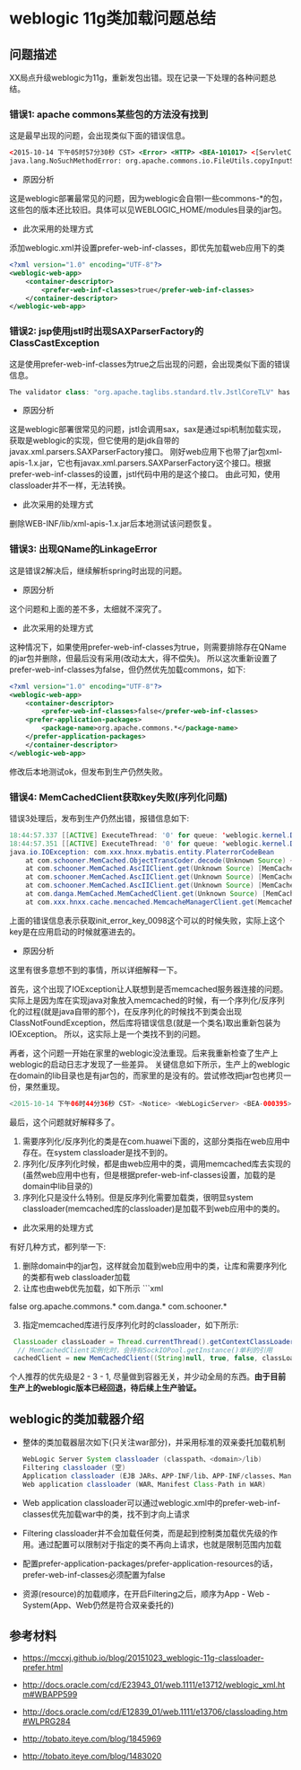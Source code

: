# weblogic 11g类加载问题总结

## 问题描述

XX局点升级weblogic为11g，重新发包出错。现在记录一下处理的各种问题总结。

### 错误1: apache commons某些包的方法没有找到

这是最早出现的问题，会出现类似下面的错误信息。

```xml
<2015-10-14 下午05时57分30秒 CST> <Error> <HTTP> <BEA-101017> <[ServletContext@1385406679[app:XXService module:XXService path:/XXService spec-version:2.5]] Root cause of ServletException.
java.lang.NoSuchMethodError: org.apache.commons.io.FileUtils.copyInputStreamToFile(Ljava/io/InputStream;Ljava/io/File;)V
```

- 原因分析

这是weblogic部署最常见的问题，因为weblogic会自带I一些commons-*的包，这些包的版本还比较旧。具体可以见WEBLOGIC_HOME/modules目录的jar包。

- 此次采用的处理方式

添加weblogic.xml并设置prefer-web-inf-classes，即优先加载web应用下的类

```xml
<?xml version="1.0" encoding="UTF-8"?>
<weblogic-web-app>
	<container-descriptor>
		<prefer-web-inf-classes>true</prefer-web-inf-classes>
	</container-descriptor>
</weblogic-web-app>
```

### 错误2: jsp使用jstl时出现SAXParserFactory的ClassCastException

这是使用prefer-web-inf-classes为true之后出现的问题，会出现类似下面的错误信息。

```java
The validator class: "org.apache.taglibs.standard.tlv.JstlCoreTLV" has failed with the following exception: "java.lang.ClassCastException: weblogic.xml.jaxp.RegistrySAXParserFactory cannot be cast to javax.xml.parsers.SAXParserFactory".
```

- 原因分析

这是weblogic部署很常见的问题，jstl会调用sax，sax是通过spi机制加载实现，获取是weblogic的实现，但它使用的是jdk自带的javax.xml.parsers.SAXParserFactory接口。 刚好web应用下也带了jar包xml-apis-1.x.jar，它也有javax.xml.parsers.SAXParserFactory这个接口。根据prefer-web-inf-classes的设置，jstl代码中用的是这个接口。 由此可知，使用classloader并不一样，无法转换。

- 此次采用的处理方式

删除WEB-INF/lib/xml-apis-1.x.jar后本地测试该问题恢复。

### 错误3: 出现QName的LinkageError

这是错误2解决后，继续解析spring时出现的问题。

- 原因分析

这个问题和上面的差不多，太细就不深究了。

- 此次采用的处理方式

这种情况下，如果使用prefer-web-inf-classes为true，则需要排除存在QName的jar包并删除，但最后没有采用(改动太大，得不偿失)。
所以这次重新设置了prefer-web-inf-classes为false，但仍然优先加载commons，如下:

```xml
<?xml version="1.0" encoding="UTF-8"?>
<weblogic-web-app>
	<container-descriptor>
		<prefer-web-inf-classes>false</prefer-web-inf-classes>
    <prefer-application-packages>  
        <package-name>org.apache.commons.*</package-name>
    </prefer-application-packages> 
	</container-descriptor>
</weblogic-web-app>
```

修改后本地测试ok，但发布到生产仍然失败。

### 错误4: MemCachedClient获取key失败(序列化问题)

错误3处理后，发布到生产仍然出错，报错信息如下:

```java
18:44:57.337 [[ACTIVE] ExecuteThread: '0' for queue: 'weblogic.kernel.Default (self-tuning)'] ERROR com.danga.MemCached.MemCachedClient - ++++ exception thrown while trying to get object from cache for key: init_error_key_0098
18:44:57.351 [[ACTIVE] ExecuteThread: '0' for queue: 'weblogic.kernel.Default (self-tuning)'] ERROR com.danga.MemCached.MemCachedClient - com.xxx.hnxx.mybatis.entity.PlaterrorCodeBean
java.io.IOException: com.xxx.hnxx.mybatis.entity.PlaterrorCodeBean
	at com.schooner.MemCached.ObjectTransCoder.decode(Unknown Source) ~[MemCached-2.6.6.jar:na]
	at com.schooner.MemCached.AscIIClient.get(Unknown Source) [MemCached-2.6.6.jar:na]
	at com.schooner.MemCached.AscIIClient.get(Unknown Source) [MemCached-2.6.6.jar:na]
	at com.schooner.MemCached.AscIIClient.get(Unknown Source) [MemCached-2.6.6.jar:na]
	at com.danga.MemCached.MemCachedClient.get(Unknown Source) [MemCached-2.6.6.jar:na]
	at com.xxx.hnxx.cache.mencached.MemcacheManagerClient.get(MemcacheManagerClient.java:162) [MemcacheManagerClient.class:na]
```

上面的错误信息表示获取init_error_key_0098这个可以的时候失败，实际上这个key是在应用启动的时候就塞进去的。

- 原因分析

这里有很多意想不到的事情，所以详细解释一下。

首先，这个出现了IOException让人联想到是否memcached服务器连接的问题。
实际上是因为库在实现java对象放入memcached的时候，有一个序列化/反序列化的过程(就是java自带的那个)，在反序列化的时候找不到类会出现ClassNotFoundException，然后库将错误信息(就是一个类名)取出重新包装为IOException。
所以，这实际上是一个类找不到的问题。

再者，这个问题一开始在家里的weblogic没法重现。后来我重新检查了生产上weblogic的启动日志才发现了一些差异。
关键信息如下所示，生产上的weblogic在domain的lib目录也是有jar包的，而家里的是没有的。尝试修改把jar包也拷贝一份，果然重现。

```java
<2015-10-14 下午06时44分36秒 CST> <Notice> <WebLogicServer> <BEA-000395> <Following extensions directory contents added to the end of the classpath:/weblogic/bea/user_projects/domains/PLATFORM_DOM/lib/MemCached-2.6.6.jar:/weblogic/bea/user_projects/domains/PLATFORM_DOM/lib/MyXMLSerializer-1.0.0.jar...
```

最后，这个问题就好解释多了。

1. 需要序列化/反序列化的类是在com.huawei下面的，这部分类指在web应用中存在。在system classloader是找不到的。
2. 序列化/反序列化时候，都是由web应用中的类，调用memcached库去实现的(虽然web应用中也有，但是根据prefer-web-inf-classes设置，加载的是domain中lib目录的)
3. 序列化只是没什么特别。但是反序列化需要加载类，很明显system classloader(memcached库的classloader)是加载不到web应用中的类的。

- 此次采用的处理方式

有好几种方式，都列举一下:

1. 删除domain中的jar包，这样就会加载到web应用中的类，让库和需要序列化的类都有web classloader加载
2. 让库也由web优先加载，如下所示 ```xml <?xml version=”1.0” encoding=”UTF-8”?>

false org.apache.commons.* com.danga.* com.schooner.*

3. 指定memcached库进行反序列化时的classloader，如下所示:

```java
 ClassLoader classLoader = Thread.currentThread().getContextClassLoader();
  // MemCachedClient实例化时，会持有SockIOPool.getInstance()单利的引用
 cachedClient = new MemCachedClient((String)null, true, false, classLoader, null);
```

个人推荐的优先级是2 - 3 - 1, 尽量做到容器无关，并少动全局的东西。**由于目前生产上的weblogic版本已经回退，待后续上生产验证。**

## weblogic的类加载器介绍

- 整体的类加载器层次如下(只关注war部分)，并采用标准的双亲委托加载机制

  ```java
  WebLogic Server System classloader (classpath、<domain>/lib)
  Filtering classloader (空)
  Application classloader (EJB JARs、APP-INF/lib、APP-INF/classes、Manifest Class-Path in EJB JARs)
  Web application classloader (WAR、Manifest Class-Path in WAR)
  ```

- Web application classloader可以通过weblogic.xml中的prefer-web-inf-classes优先加载war中的类，找不到才向上请求

- Filtering classloader并不会加载任何类，而是起到控制类加载优先级的作用。通过配置可以限制对于指定的类不再向上请求，也就是限制范围内加载

- 配置prefer-application-packages/prefer-application-resources的话，prefer-web-inf-classes必须配置为false

- 资源(resource)的加载顺序，在开启Filtering之后，顺序为App - Web - System(App、Web仍然是符合双亲委托的)

## 参考材料

- https://mccxj.github.io/blog/20151023_weblogic-11g-classloader-prefer.html

- http://docs.oracle.com/cd/E23943_01/web.1111/e13712/weblogic_xml.htm#WBAPP599
- http://docs.oracle.com/cd/E12839_01/web.1111/e13706/classloading.htm#WLPRG284
- http://tobato.iteye.com/blog/1845969
- http://tobato.iteye.com/blog/1483020